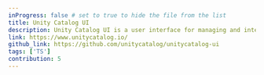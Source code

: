 ```yaml
---
inProgress: false # set to true to hide the file from the list
title: Unity Catalog UI
description: Unity Catalog UI is a user interface for managing and interacting with Unity Catalog, which handles data permissions, auditing, and discovery.
link: https://www.unitycatalog.io/
github_link: https://github.com/unitycatalog/unitycatalog-ui
tags: ['TS']
contribution: 5
---
```

